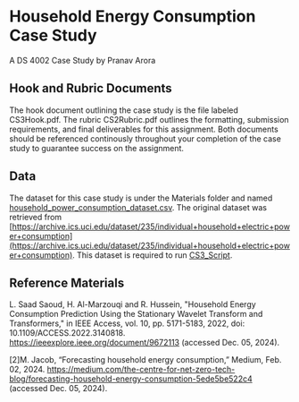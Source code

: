 # Household Energy Consumption Case Study
A DS 4002 Case Study by Pranav Arora

## Hook and Rubric Documents
The hook document outlining the case study is the file labeled CS3Hook.pdf. The rubric CS2Rubric.pdf outlines the formatting, submission requirements, and final deliverables for this assignment. Both documents should be referenced continously throughout your completion of the case study to guarantee success on the assignment.

## Data
The dataset for this case study is under the Materials folder and named [household_power_consumption_dataset.csv](https://github.com/aub5uy/DS4002_CS3/blob/main/Materials/household_power_consumption_dataset.csv). The original dataset was retrieved from [https://archive.ics.uci.edu/dataset/235/individual+household+electric+power+consumption](https://archive.ics.uci.edu/dataset/235/individual+household+electric+power+consumption). This dataset is required to run [CS3_Script](https://github.com/aub5uy/DS4002_CS3/blob/main/Materials/CS3_Script.ipynb).

## Reference Materials
L. Saad Saoud, H. Al-Marzouqi and R. Hussein, "Household Energy Consumption Prediction Using the Stationary Wavelet Transform and Transformers," in IEEE Access, vol. 10, pp. 5171-5183, 2022, doi: 10.1109/ACCESS.2022.3140818. https://ieeexplore.ieee.org/document/9672113 (accessed Dec. 05, 2024).

[2]M. Jacob, “Forecasting household energy consumption,” Medium, Feb. 02, 2024. https://medium.com/the-centre-for-net-zero-tech-blog/forecasting-household-energy-consumption-5ede5be522c4 (accessed Dec. 05, 2024).
